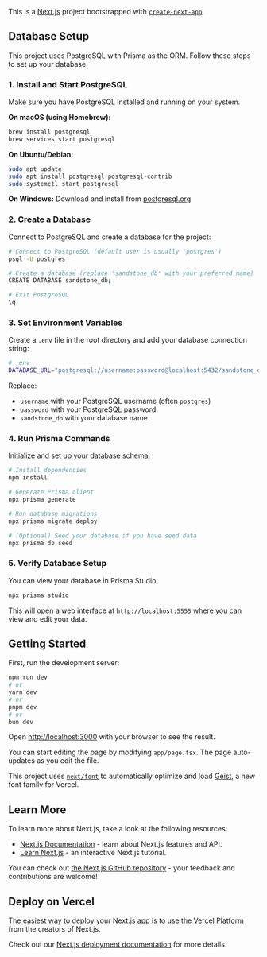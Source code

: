 This is a [Next.js](https://nextjs.org) project bootstrapped with [`create-next-app`](https://nextjs.org/docs/app/api-reference/cli/create-next-app).

## Database Setup

This project uses PostgreSQL with Prisma as the ORM. Follow these steps to set up your database:

### 1. Install and Start PostgreSQL

Make sure you have PostgreSQL installed and running on your system.

**On macOS (using Homebrew):**

```bash
brew install postgresql
brew services start postgresql
```

**On Ubuntu/Debian:**

```bash
sudo apt update
sudo apt install postgresql postgresql-contrib
sudo systemctl start postgresql
```

**On Windows:**
Download and install from [postgresql.org](https://www.postgresql.org/download/windows/)

### 2. Create a Database

Connect to PostgreSQL and create a database for the project:

```bash
# Connect to PostgreSQL (default user is usually 'postgres')
psql -U postgres

# Create a database (replace 'sandstone_db' with your preferred name)
CREATE DATABASE sandstone_db;

# Exit PostgreSQL
\q
```

### 3. Set Environment Variables

Create a `.env` file in the root directory and add your database connection string:

```bash
# .env
DATABASE_URL="postgresql://username:password@localhost:5432/sandstone_db"
```

Replace:

- `username` with your PostgreSQL username (often `postgres`)
- `password` with your PostgreSQL password
- `sandstone_db` with your database name

### 4. Run Prisma Commands

Initialize and set up your database schema:

```bash
# Install dependencies
npm install

# Generate Prisma client
npx prisma generate

# Run database migrations
npx prisma migrate deploy

# (Optional) Seed your database if you have seed data
npx prisma db seed
```

### 5. Verify Database Setup

You can view your database in Prisma Studio:

```bash
npx prisma studio
```

This will open a web interface at `http://localhost:5555` where you can view and edit your data.

## Getting Started

First, run the development server:

```bash
npm run dev
# or
yarn dev
# or
pnpm dev
# or
bun dev
```

Open [http://localhost:3000](http://localhost:3000) with your browser to see the result.

You can start editing the page by modifying `app/page.tsx`. The page auto-updates as you edit the file.

This project uses [`next/font`](https://nextjs.org/docs/app/building-your-application/optimizing/fonts) to automatically optimize and load [Geist](https://vercel.com/font), a new font family for Vercel.

## Learn More

To learn more about Next.js, take a look at the following resources:

- [Next.js Documentation](https://nextjs.org/docs) - learn about Next.js features and API.
- [Learn Next.js](https://nextjs.org/learn) - an interactive Next.js tutorial.

You can check out [the Next.js GitHub repository](https://github.com/vercel/next.js) - your feedback and contributions are welcome!

## Deploy on Vercel

The easiest way to deploy your Next.js app is to use the [Vercel Platform](https://vercel.com/new?utm_medium=default-template&filter=next.js&utm_source=create-next-app&utm_campaign=create-next-app-readme) from the creators of Next.js.

Check out our [Next.js deployment documentation](https://nextjs.org/docs/app/building-your-application/deploying) for more details.
